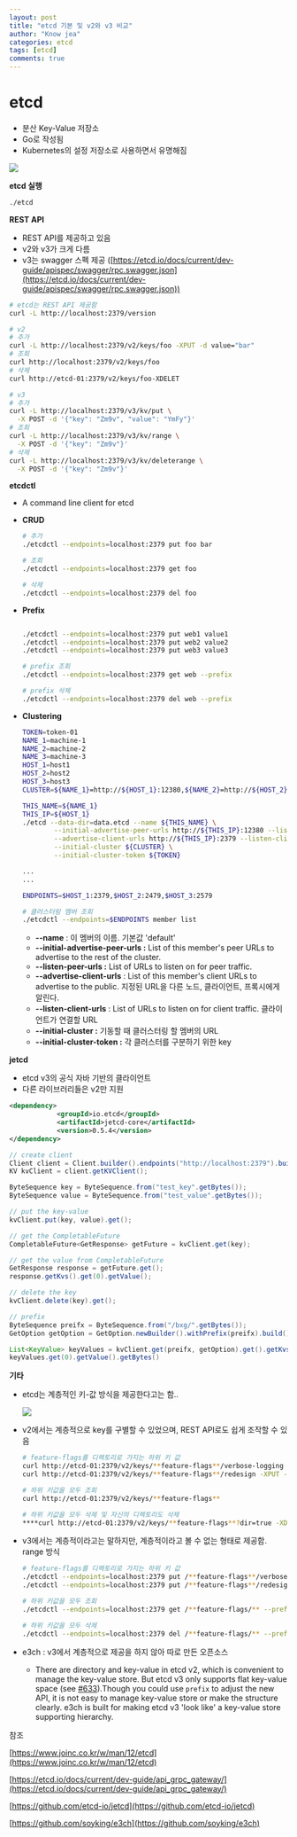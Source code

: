 ```yaml
---
layout: post
title: "etcd 기본 및 v2와 v3 비교"
author: "Know jea"
categories: etcd
tags: [etcd]
comments: true
---
```


# etcd

- 분산 Key-Value 저장소
- Go로 작성됨
- Kubernetes의 설정 저장소로 사용하면서 유명해짐

![](https://knowjea.github.io/assets/images/2021-03-03/grafana/0.png)

**etcd 실행**

```bash
./etcd
```

**REST API**

- REST API를 제공하고 있음
- v2와 v3가 크게 다름
- v3는 swagger 스펙 제공 ([https://etcd.io/docs/current/dev-guide/apispec/swagger/rpc.swagger.json](https://etcd.io/docs/current/dev-guide/apispec/swagger/rpc.swagger.json))

```bash
# etcd는 REST API 제공함
curl -L http://localhost:2379/version

# v2
# 추가
curl -L http://localhost:2379/v2/keys/foo -XPUT -d value="bar"
# 조회
curl http://localhost:2379/v2/keys/foo
# 삭제
curl http://etcd-01:2379/v2/keys/foo-XDELET

# v3
# 추가
curl -L http://localhost:2379/v3/kv/put \
  -X POST -d '{"key": "Zm9v", "value": "YmFy"}'
# 조회
curl -L http://localhost:2379/v3/kv/range \
  -X POST -d '{"key": "Zm9v"}'
# 삭제
curl -L http://localhost:2379/v3/kv/deleterange \
  -X POST -d '{"key": "Zm9v"}'

```

**etcdctl** 

- A command line client for etcd
- **CRUD**

    ```bash
    # 추가
    ./etcdctl --endpoints=localhost:2379 put foo bar

    # 조회
    ./etcdctl --endpoints=localhost:2379 get foo

    # 삭제
    ./etcdctl --endpoints=localhost:2379 del foo
    ```

- **Prefix**

    ```bash

    ./etcdctl --endpoints=localhost:2379 put web1 value1
    ./etcdctl --endpoints=localhost:2379 put web2 value2
    ./etcdctl --endpoints=localhost:2379 put web3 value3

    # prefix 조회
    ./etcdctl --endpoints=localhost:2379 get web --prefix

    # prefix 삭제
    ./etcdctl --endpoints=localhost:2379 del web --prefix
    ```

- **Clustering**

    ```bash
    TOKEN=token-01
    NAME_1=machine-1
    NAME_2=machine-2
    NAME_3=machine-3
    HOST_1=host1
    HOST_2=host2
    HOST_3=host3
    CLUSTER=${NAME_1}=http://${HOST_1}:12380,${NAME_2}=http://${HOST_2}:12381,${NAME_3}=http://${HOST_3}:12384

    THIS_NAME=${NAME_1}
    THIS_IP=${HOST_1}
    ./etcd --data-dir=data.etcd --name ${THIS_NAME} \
            --initial-advertise-peer-urls http://${THIS_IP}:12380 --listen-peer-urls http://${THIS_IP}:12380 \
            --advertise-client-urls http://${THIS_IP}:2379 --listen-client-urls http://${THIS_IP}:2379 \
            --initial-cluster ${CLUSTER} \
            --initial-cluster-token ${TOKEN} 

    ...
    ...

    ENDPOINTS=$HOST_1:2379,$HOST_2:2479,$HOST_3:2579

    # 클러스터링 멤버 조회
    ./etcdctl --endpoints=$ENDPOINTS member list
    ```

    - **--name** : 이 멤버의 이름. 기본값 'default'
    - **--initial-advertise-peer-urls :** List of this member's peer URLs to advertise to the rest of the cluster.
    - **--listen-peer-urls :** List of URLs to listen on for peer traffic.
    - **--advertise-client-urls** : List of this member's client URLs to advertise to the public. 지정된 URL을 다른 노드, 클라이언트, 프록시에게 알린다.
    - **--listen-client-urls**  : List of URLs to listen on for client traffic. 클라이언트가 연결할 URL
    - **--initial-cluster :** 기동할 때 클러스터링 할 멤버의 URL
    - **--initial-cluster-token :**  각 클러스터를 구분하기 위한 key

**jetcd**

- etcd v3의 공식 자바 기반의 클라이언트
- 다른 라이브러리들은 v2만 지원

```xml
<dependency>
			<groupId>io.etcd</groupId>
			<artifactId>jetcd-core</artifactId>
			<version>0.5.4</version>
</dependency>
```

```java
// create client
Client client = Client.builder().endpoints("http://localhost:2379").build();
KV kvClient = client.getKVClient();

ByteSequence key = ByteSequence.from("test_key".getBytes());
ByteSequence value = ByteSequence.from("test_value".getBytes());

// put the key-value
kvClient.put(key, value).get();

// get the CompletableFuture
CompletableFuture<GetResponse> getFuture = kvClient.get(key);

// get the value from CompletableFuture
GetResponse response = getFuture.get();
response.getKvs().get(0).getValue();

// delete the key
kvClient.delete(key).get();

// prefix
ByteSequence preifx = ByteSequence.from("/bxg/".getBytes());
GetOption getOption = GetOption.newBuilder().withPrefix(preifx).build();

List<KeyValue> keyValues = kvClient.get(preifx, getOption).get().getKvs();
keyValues.get(0).getValue().getBytes()
```

**기타**

- etcd는 계층적인 키-값 방식을 제공한다고는 함..

    ![](https://knowjea.github.io/assets/images/2021-03-01/grafana/1.png)

- v2에서는 계층적으로 key를 구별할 수 있었으며, REST API로도 쉽게 조작할 수 있음

    ```bash
    # feature-flags를 디렉토리로 가지는 하위 키 값
    curl http://etcd-01:2379/v2/keys/**feature-flags**/verbose-logging -XPUT -d value="true"
    curl http://etcd-01:2379/v2/keys/**feature-flags**/redesign -XPUT -d value="false"

    # 하위 키값을 모두 조회
    curl http://etcd-01:2379/v2/keys/**feature-flags**

    # 하위 키값을 모두 삭제 및 자신의 디렉토리도 삭제
    ****curl http://etcd-01:2379/v2/keys/**feature-flags**?dir=true -XDELETE
    ```

- v3에서는 계층적이라고는 말하지만, 계층적이라고 볼 수 없는 형태로 제공함. range 방식

    ```bash
    # feature-flags를 디렉토리로 가지는 하위 키 값
    ./etcdctl --endpoints=localhost:2379 put /**feature-flags**/verbose-logging true 
    ./etcdctl --endpoints=localhost:2379 put /**feature-flags**/redesign  false

    # 하위 키값을 모두 조회
    ./etcdctl --endpoints=localhost:2379 get /**feature-flags/** --prefix

    # 하위 키값을 모두 삭제
    ./etcdctl --endpoints=localhost:2379 del /**feature-flags/** --prefix
    ```

- e3ch : v3에서 계층적으로 제공을 하지 않아 따로 만든 오픈소스
    - There are directory and key-value in etcd v2, which is convenient to manage the key-value store. But etcd v3 only supports flat key-value space (see [#633](https://github.com/coreos/etcd/issues/633#issuecomment-152768632)).Though you could use `prefix` to adjust the new API, it is not easy to manage key-value store or make the structure clearly. e3ch is built for making etcd v3 'look like' a key-value store supporting hierarchy.

참조

[https://www.joinc.co.kr/w/man/12/etcd](https://www.joinc.co.kr/w/man/12/etcd)

[https://etcd.io/docs/current/dev-guide/api_grpc_gateway/](https://etcd.io/docs/current/dev-guide/api_grpc_gateway/)

[https://github.com/etcd-io/jetcd](https://github.com/etcd-io/jetcd)

[https://github.com/soyking/e3ch](https://github.com/soyking/e3ch)